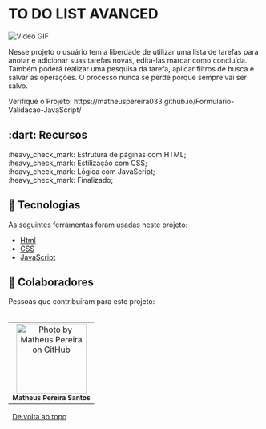 # TO DO LIST AVANCED
<img src="https://github.com/MatheusPereira033/To-Do-List-JS/blob/main/Apresenta%C3%A7%C3%A3o%20To%20do%20List.gif?raw=true" alt="Video GIF">
<p>Nesse projeto o usuário tem a liberdade de utilizar uma lista de tarefas para anotar e adicionar suas tarefas novas, edita-las marcar como concluída. Também poderá realizar uma pesquisa da tarefa, aplicar filtros de busca e salvar as operações. O processo nunca se perde porque sempre vai ser salvo.</p>
Verifique o Projeto: https://matheuspereira033.github.io/Formulario-Validacao-JavaScript/
<br>
<h2>:dart: Recursos</h2>
:heavy_check_mark: Estrutura de páginas com HTML;<br>
:heavy_check_mark: Estilização com CSS;<br>
:heavy_check_mark: Lógica com JavaScript;<br>
:heavy_check_mark: Finalizado;<br>

<h2>🚀 Tecnologias</h2>
As seguintes ferramentas foram usadas neste projeto:<br>

- [Html](https://developer.mozilla.org/en-US/docs/Web/HTML/Element/html/)
- [CSS](https://developer.mozilla.org/en-US/docs/Web/CSS)
- [JavaScript](https://developer.mozilla.org/en-US/docs/Web/JavaScript)

<h2>🤝 Colaboradores</h2>
Pessoas que contribuíram para este projeto:
<br>
<br>
<table>
  <tr>
    <td align="center">
      <a href="#">
        <img src="https://avatars.githubusercontent.com/u/111443981?s=400&u=5b2c6c85263f06610a2865e2eea4bf55ef6815a7&v=4" width="140px;" alt="Photo by Matheus Pereira on GitHub"/><br>
        <sub>
          <b>Matheus Pereira Santos</b>
        </sub>
      </a>
    </all>
  </tr>
</table>

&#xa0;
<a href="#top">De volta ao topo</a>

